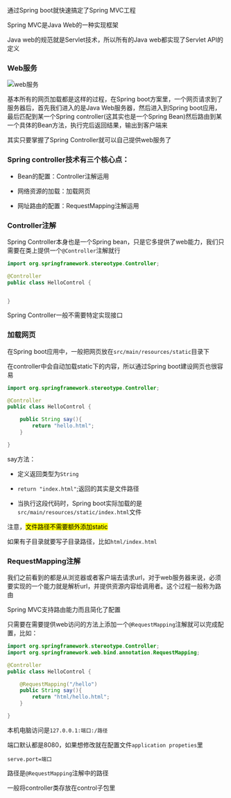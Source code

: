 通过Spring boot就快速搞定了Spring MVC工程

Spring MVC是Java Web的一种实现框架

Java web的规范就是Servlet技术，所以所有的Java web都实现了Servlet API的定义

### Web服务

![web服务](https://style.youkeda.com/img/ham/course/j4/springmvc1.svg)

基本所有的网页加载都是这样的过程，在Spring boot方案里，一个网页请求到了服务器后，首先我们进入的是Java Web服务器，然后进入到Spring boot应用，最后匹配到某一个Spring  controller(这其实也是一个Spring Bean)然后路由到某一个具体的Bean方法，执行完后返回结果，输出到客户端来

其实只要掌握了Spring Controller就可以自己提供web服务了

### Spring controller技术有三个核心点：

+ Bean的配置：Controller注解运用

+ 网络资源的加载：加载网页

+ 网址路由的配置：RequestMapping注解运用

### Controller注解

Spring Controller本身也是一个Spring bean，只是它多提供了web能力，我们只需要在类上提供一个`@Controller`注解就行

```java
import org.springframework.stereotype.Controller;

@Controller
public class HelloControl {


}
```

Spring Controller一般不需要特定实现接口

### 加载网页

在Spring boot应用中，一般把网页放在`src/main/resources/static`目录下

在controller中会自动加载static下的内容，所以通过Spring boot建设网页也很容易

```java
import org.springframework.stereotype.Controller;

@Controller
public class HelloControl {

    public String say(){
        return "hello.html";
    }

}
```

say方法：

+ 定义返回类型为`String`

+ `return "index.html"`;返回的其实是文件路径

+ 当执行这段代码时，Spring boot实际加载的是`src/main/resources/static/index.html`文件

注意，<mark>文件路径不需要额外添加static</mark>

如果有子目录就要写子目录路径，比如`html/index.html`

### RequestMapping注解

我们之前看到的都是从浏览器或者客户端去请求url，对于web服务器来说，必须要实现的一个能力就是解析url，并提供资源内容给调用者。这个过程一般称为路由

Spring MVC支持路由能力而且简化了配置

只需要在需要提供web访问的方法上添加一个`@RequestMapping`注解就可以完成配置，比如：

```java
import org.springframework.stereotype.Controller;
import org.springframework.web.bind.annotation.RequestMapping;

@Controller
public class HelloControl {

    @RequestMapping("/hello")
    public String say(){
        return "html/hello.html";
    }

}
```

本机电脑访问是`127.0.0.1:端口:/路径`

端口默认都是8080，如果想修改就在配置文件`application propeties`里

`serve.port=端口`

路径是`@RequestMapping`注解中的路径

一般将controller类存放在control子包里
